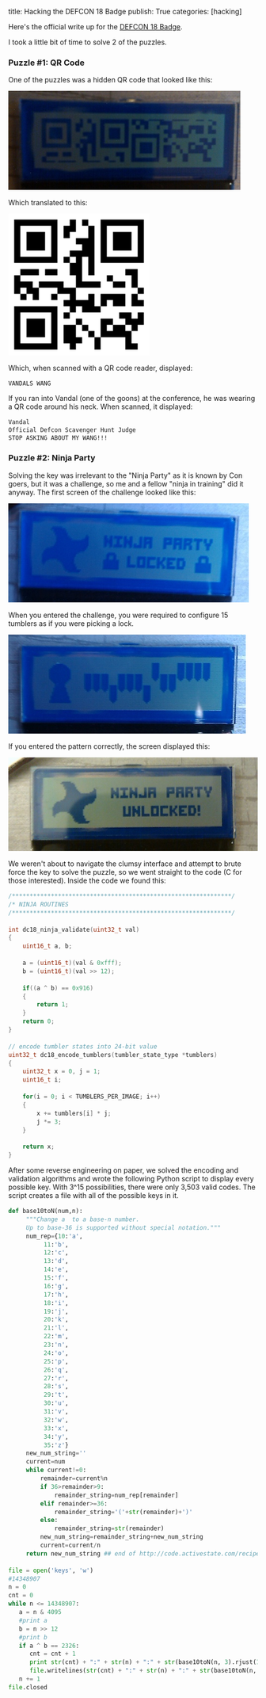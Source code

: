 title: Hacking the DEFCON 18 Badge
publish: True
categories: [hacking]

Here's the official write up for the [DEFCON 18 Badge](http://www.grandideastudio.com/portfolio/defcon-18-badge/).

<!-- READMORE -->

I took a little bit of time to solve 2 of the puzzles.

### Puzzle #1: QR Code

One of the puzzles was a hidden QR code that looked like this:

[![](/static/images/posts/qr_image.jpg)](/static/images/posts/qr_image.jpg)

Which translated to this:

[![](/static/images/posts/qr_bmp.png)](/static/images/posts/qr_bmp.png)

Which, when scanned with a QR code reader, displayed:

```
VANDALS WANG
```

If you ran into Vandal (one of the goons) at the conference, he was wearing a QR code around his neck.  When scanned, it displayed:

```
Vandal
Official Defcon Scavenger Hunt Judge
STOP ASKING ABOUT MY WANG!!!
```

### Puzzle #2: Ninja Party

Solving the key was irrelevant to the "Ninja Party" as it is known by Con goers, but it was a challenge, so me and a fellow "ninja in training" did it anyway. The first screen of the challenge looked like this:

[![](/static/images/posts/locked.jpg)](/static/images/posts/locked.jpg)

When you entered the challenge, you were required to configure 15 tumblers as if you were picking a lock.

[![](/static/images/posts/key.jpg)](/static/images/posts/key.jpg)

If you entered the pattern correctly, the screen displayed this:

[![](/static/images/posts/unlocked.jpg)](/static/images/posts/unlocked.jpg)

We weren't about to navigate the clumsy interface and attempt to brute force the key to solve the puzzle, so we went straight to the code (C for those interested). Inside the code we found this:

``` c
/**************************************************************/
/* NINJA ROUTINES
/**************************************************************/

int dc18_ninja_validate(uint32_t val) 
{
    uint16_t a, b;
    
    a = (uint16_t)(val & 0xfff);
    b = (uint16_t)(val >> 12);
    
    if((a ^ b) == 0x916) 
    {
        return 1;
    }
    return 0;
}

// encode tumbler states into 24-bit value
uint32_t dc18_encode_tumblers(tumbler_state_type *tumblers) 
{
    uint32_t x = 0, j = 1;
    uint16_t i;
    
    for(i = 0; i < TUMBLERS_PER_IMAGE; i++) 
    {
        x += tumblers[i] * j;
        j *= 3;
    }
    
    return x;
}
```

After some reverse engineering on paper, we solved the encoding and validation algorithms and wrote the following Python script to display every possible key. With 3^15 possibilities, there were only 3,503 valid codes. The script creates a file with all of the possible keys in it.

``` python
def base10toN(num,n):
     """Change a  to a base-n number.
     Up to base-36 is supported without special notation."""
     num_rep={10:'a',
          11:'b',
          12:'c',
          13:'d',
          14:'e',
          15:'f',
          16:'g',
          17:'h',
          18:'i',
          19:'j',
          20:'k',
          21:'l',
          22:'m',
          23:'n',
          24:'o',
          25:'p',
          26:'q',
          27:'r',
          28:'s',
          29:'t',
          30:'u',
          31:'v',
          32:'w',
          33:'x',
          34:'y',
          35:'z'}
     new_num_string=''
     current=num
     while current!=0:
         remainder=current%n
         if 36>remainder>9:
             remainder_string=num_rep[remainder]
         elif remainder>=36:
             remainder_string='('+str(remainder)+')'
         else:
             remainder_string=str(remainder)
         new_num_string=remainder_string+new_num_string
         current=current/n
     return new_num_string ## end of http://code.activestate.com/recipes/65212/ }}}

file = open('keys', 'w')
#14348907
n = 0
cnt = 0
while n <= 14348907:
   a = n & 4095
   #print a
   b = n >> 12
   #print b
   if a ^ b == 2326:
      cnt = cnt + 1
      print str(cnt) + ":" + str(n) + ":" + str(base10toN(n, 3).rjust(15, '0'))[::-1]
      file.writelines(str(cnt) + ":" + str(n) + ":" + str(base10toN(n, 3).rjust(15, '0'))[::-1] + "\n")
   n += 1
file.closed
```
